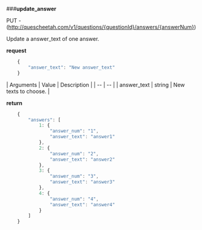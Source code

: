 ###**update_answer**


PUT - (http://quescheetah.com/v1/questions/{questionId}/answers/{answerNum})

Update a answer_text of one answer.

**request**
```javascript
    {
        "answer_text": "New answer_text"
    }
```
| Arguments | Value | Description |
| --        | --    |
| answer_text | string | New texts to choose. |

**return**
```javascript 
    {
        "answers": [
            1: {
                "answer_num": "1",
                "answer_text": "answer1"
            },
            2: {
                "answer_num": "2",
                "answer_text": "answer2"
            },
            3: {
                "answer_num": "3",
                "answer_text": "answer3"
            },
            4: {
                "answer_num": "4",
                "answer_text": "answer4"
            }
        ]
    }
```